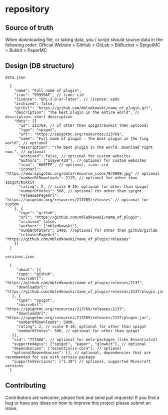 # repository

## Source of truth

When downloading file, or taking data, you / script should source data in the following order:
Official Website > GitHub > GitLab > BitBucket > SpigotMC > Bukkit > PaperMC

## Design (DB structure)

`data.json`
```jsonc
  {
    "name": "Full name of plugin",
    "icon": "99999AF", // icon: cid
    "license": "GPL-3.0-or-later", // license: spdx
    "archived": false,
    "gitUrl": "https://github.com/mbledkowski/name_of_plugin.git",
    "description": "The best plugin in the entire world", // description: short description
    "data": [{
      "id": 213769, // if other than spigot/bukkit then optional
      "type": "spigot",
      "url": "https://spigotmc.org/resources/213769",
      "name": "Full name of plugin - The best plugin in the fing world", // optional
      "description": "The best plugin in the world. Download right now.", // optional
      "archived": false, // optional for custom websites
      "authors": ["Slayer420"], // optional for custom websites
      "icon": "666FFF", // optional, icon: cid
      "iconUrl": "https://www.spigotmc.org/data/resource_icons/9/9089.jpg" // optional
      "numberOfDownloads": 2115, // optional for other than spigot/bukkit
      "rating": 2, // scale 0-10; optional for other than spigot
      "numberOfVotes": 500, // optional for other than spigot
      "releasesPageUrl": "https://spigotmc.org/resources/213769/releases" // optional for custom
    }, {
      "type": "github",
      "url": "https://github.com/mbledkowski/name_of_plugin",
      "archived" false,
      "authors": ["mbledkowski"],
      "numberOfStars": 1400, //optional for other than github/gitlab
      "releasesPageUrl": "https://github.com/mbledkowski/name_of_plugin/releases"
    }]
  }
```

`versions.json`
```jsonc
  {
     "about": [{
     "type": "github",
     "sourceUrl": "https://github.com/mbledkowski/name_of_plugin/releases/2137",
     "downloadUrl": "https://github.com/mbledkowski/name_of_plugin/releases/2137/plugin.jar",
   }, {
     "type": "spigot",
     "sourceUrl": "https://spigotmc.org/resources/213769/releases/2137",
     "downloadUrl": "https://spigotmc.org/resources/213769/releases/2137/plugin.jar",
     "numberOfDownloads": 5000,
     "rating": 2, // scale 0-10, optional for other than spigot
     "numberOfVotes": 500, // optional for other than spigot
   }],
   "cid": "777AAA", // optional for meta-packages (like EssentialsX)
   "supportedApis": ["spigot", "paper", "glowkit"], // optional
   "dependencies": ["essentialsx-core"], // optional
   "optionalDependencies": [], // optional, dependencies that are recommended for use with certain package
   "supportedVersions": ["1.19"] // optional, supported Minecraft versions
  }
```

## Contributing

Contributors are welcome, please fork and send pull requests! If you find a bug
or have any ideas on how to improve this project please submit an issue.

